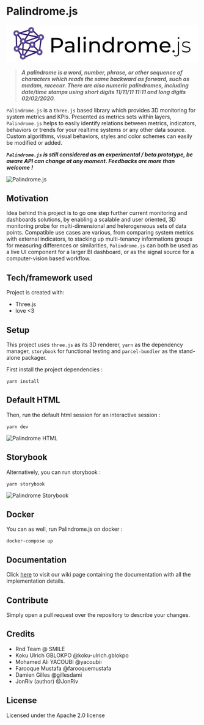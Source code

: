 # Palindrome.js

![Palindrome.js](dev/assets/img/Palindrome.js-logo-and-title.jpg "Palindrome.js")
> ***A palindrome is a word, number, phrase, or other sequence of characters which reads the same backward as forward,
such as madam, racecar. There are also numeric palindromes, including date/time stamps using short digits 11/11/11 11:11
and long digits 02/02/2020.***

```Palindrome.js``` is a ```three.js``` based library which provides 3D monitoring for system metrics and KPIs.
Presented as metrics sets within layers, ```Palindrome.js``` helps to easily identify relations between metrics,
indicators, behaviors or trends for your realtime systems or any other data source. Custom algorithms, visual behaviors,
styles and color schemes can easily be modified or added.

_**```Palindrome.js``` is still considered as an experimental / beta prototype, be aware API can change at any moment.
Feedbacks are more than welcome !**_

<p float="left">
<img alt="Palindrome.js" desc="Palindrome.js" title="Palindrome.js" src="dev/assets/img/palindromeExamplesV1.png" width="93%" >
</p>

## Motivation

Idea behind this project is to go one step further current monitoring and dashboards solutions, by enabling a scalable
and user oriented, 3D monitoring probe for multi-dimensional and heterogeneous sets of data points. Compatible use cases
are various, from comparing system metrics with external indicators, to stacking up multi-tenancy informations groups
for measuring differences or similarities, ```Palindrome.js``` can both be used as a live UI component for a larger BI
dashboard, or as the signal source for a computer-vision based workflow.

## Tech/framework used

Project is created with:

* Three.js
* love <3

## Setup

This project uses ```three.js``` as its 3D renderer, ```yarn``` as the dependency manager, ```storybook``` for
functional testing and ```parcel-bundler``` as the stand-alone packager.

First install the project dependencies :

```
yarn install
```

## Default HTML

Then, run the default html session for an interactive session :

```
yarn dev
```

<img alt="Palindrome HTML" desc="Palindrome HTML" title="Palindrome HTML" src="dev/assets/img/devEnv.png" width="93%">

## Storybook

Alternatively, you can run storybook :

```
yarn storybook
```

<img alt="Palindrome Storybook" desc="Palindrome Storybook" title="Palindrome Storybook" src="dev/assets/img/storybookPalindrome.png" width="93%">

## Docker

You can as well, run Palindrome.js on docker :

```
docker-compose up
```

## Documentation

Click [here](https://git.rnd.smile.fr/overboard/palindrome.js/-/wikis/home) to visit our wiki page containing the
documentation with all the implementation details.

## Contribute

Simply open a pull request over the repository to describe your changes.

## Credits

- Rnd Team @ SMILE
- Koku Ulrich GBLOKPO @koku-ulrich.gblokpo
- Mohamed Ali YACOUBI @yacoubii
- Farooque Mustafa @farooquemustafa
- Damien Gilles @gillesdami
- JonRiv (author) @JonRiv

## License

Licensed under the Apache 2.0 license
